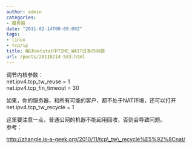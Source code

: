 ```yaml
---
author: admin
categories:
- 服务器
date: "2011-02-14T00:00:00Z"
tags:
- linux
- tcp/ip
title: 解决netstat中TIME_WAIT过多的问题
url: /posts/20110214-583.html
---
```

调节内核参数：  
net.ipv4.tcp\_tw\_reuse = 1  
net.ipv4.tcp\_fin\_timeout = 30

如果，你的服务器，和所有可能的客户，都不处于NAT环境，还可以打开  
net.ipv4.tcp\_tw\_recycle = 1

这里要注意一点，普通公网的机器不能起用回收，否则会导致问题。  
参考：

http://zhangle.is-a-geek.org/2010/11/tcp\_tw\_recycle%E5%92%8Cnat/